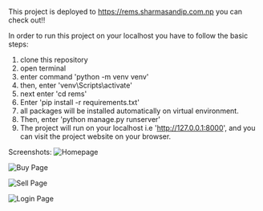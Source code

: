 This project is deployed to
https://rems.sharmasandip.com.np
you can check out!!

In order to run this project on your localhost you have to follow the basic steps:
1. clone this repository
2. open terminal
3. enter command 'python -m venv venv'
4. then, enter 'venv\Scripts\activate'
5. next enter 'cd rems'
6. Enter 'pip install -r requirements.txt'
7. all packages will be installed automatically on virtual environment.
8. Then, enter 'python manage.py runserver'
9. The project will run on your localhost i.e 'http://127.0.0.1:8000', and you can visit the project website on your browser.


Screenshots:
![Homepage](https://github.com/Sandeepsharmag35/rems-py/assets/72307548/2cd07abf-6fae-40ab-a9a2-bd5aff052095)

![Buy Page](https://github.com/Sandeepsharmag35/rems-py/assets/72307548/c5763585-5a5c-4c61-9ddc-253d698cdfbc)

![Sell Page](https://github.com/Sandeepsharmag35/rems-py/assets/72307548/184d7610-7e5f-4fc8-aea7-1799e91265da)

![Login Page](https://github.com/Sandeepsharmag35/rems-py/assets/72307548/3b5e3da1-67c2-4e3a-8d52-455b6f4afdfb)

